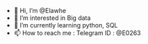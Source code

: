 - 👋 Hi, I’m @Elawhe
- 👀 I’m interested in Big data 
- 🌱 I’m currently learning python, SQL
- 📫 How to reach me : Telegram ID : @E0263

<!---
Elawhe/Elawhe is a ✨ special ✨ repository because its `README.md` (this file) appears on your GitHub profile.
You can click the Preview link to take a look at your changes.
--->
